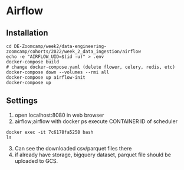 # Airflow

## Installation
```
cd DE-Zoomcamp/week2/data-engineering-zoomcamp/cohorts/2022/week_2_data_ingestion/airflow
echo -e "AIRFLOW_UID=$(id -u)" > .env
docker-compose build
# change docker-compose.yaml (delete flower, celery, redis, etc)
docker-compose down --volumes --rmi all
docker-compose up airflow-init
docker-compose up
```
## Settings
1) open localhost:8080 in web browser
2) airflow;airflow with docker ps execute CONTAINER ID of scheduler
```
docker exec -it 7c6178fa5258 bash
ls
```
3) Can see the downloaded csv/parquet files there
4) if already have storage, bigquery dataset, parquet file should be uploaded to GCS.
